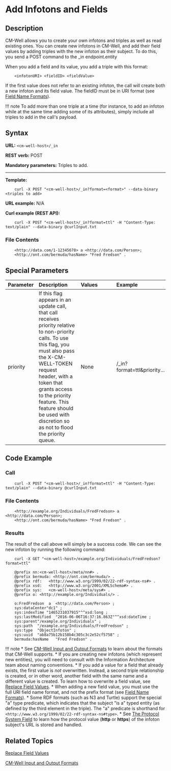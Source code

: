 # Add Infotons and Fields

## Description

CM-Well allows you to create your own infotons and triples as well as read existing ones. You can create new infotons in CM-Well, and add their field values by adding triples with the new infoton as their subject. To do this, you send a POST command to the _in endpoint.entity

When you add a field and its value, you add a triple with this format:

```
    <infotonURI> <fieldID> <fieldValue>
```

If the first value does not refer to an existing infoton, the call will create both a new infoton and its field value. The fieldID must be in URI format (see [Field Name Formats](../../APIReference/UsageTopics/API.FieldNameFormats.md)).

!!! note
	To add more than one triple at a time (for instance, to add an infoton while at the same time adding some of its attributes), simply include all triples to add in the call's payload.

## Syntax

**URL:** ```<cm-well-host>/_in```

**REST verb:** POST

**Mandatory parameters:** Triples to add.

----------

**Template:**

```
    curl -X POST "<cm-well-host>/_in?format=<format>" --data-binary <triples to add>
```

**URL example:** N/A

**Curl example (REST API):**

```
    curl -X POST "<cm-well-host>/_in?format=ttl" -H "Content-Type: text/plain" --data-binary @curlInput.txt
```

### File Contents

```
    <http://data.com/1-12345678> a <http://data.com/Person>; 
    <http://ont.com/bermuda/hasName> "Fred Fredson" .
```

## Special Parameters

Parameter | Description&nbsp;&nbsp;&nbsp;&nbsp;&nbsp;&nbsp; | Values&nbsp;&nbsp;&nbsp;&nbsp;&nbsp;&nbsp;&nbsp;&nbsp;&nbsp;&nbsp; | Example
:----------|:-------------|:--------|:---------
priority | If this flag appears in an update call, that call receives priority relative to non-priority calls. To use this flag, you must also pass the X-CM-WELL-TOKEN request header, with a token that grants access to the priority feature. This feature should be used with discretion so as not to flood the priority queue. | None | <cm-well-host>/_in?format=ttl&priority...

## Code Example

### Call

```
    curl -X POST "<cm-well-host>/_in?format=ttl" -H "Content-Type: text/plain" --data-binary @curlInput.txt
```

### File Contents

```
    <http://example.org/Individuals/FredFredson> a <http://data.com/Person>; 
    <http://ont.com/bermuda/hasName> "Fred Fredson" .
```

### Results

The result of the call above will simply be a success code. We can see the new infoton by running the following command:

```
    curl -X GET "<cm-well-host>/example.org/Individuals/FredFredson?format=ttl"
    
    @prefix nn:<cm-well-host>/meta/nn#> .
    @prefix bermuda: <http://ont.com/bermuda/> .
    @prefix rdf:   <http://www.w3.org/1999/02/22-rdf-syntax-ns#> .
    @prefix xsd:   <http://www.w3.org/2001/XMLSchema#> .
    @prefix sys:   <cm-well-host>/meta/sys#> .
    @prefix o: <http://example.org/Individuals/> .
    
    o:FredFredson  a  <http://data.com/Person> ;
    sys:dataCenter"dc1" ;
    sys:indexTime "1465231037915"^^xsd:long ;
    sys:lastModified  "2016-06-06T16:37:16.863Z"^^xsd:dateTime ;
    sys:parent"/example.org/Individuals" ;
    sys:path  "/example.org/Individuals/FredFredson" ;
    sys:type  "ObjectInfoton" ;
    sys:uuid  "ab8a75b12b158b4c305c3c2e52cf5758" ;
    bermuda:hasName   "Fred Fredson" .    
```

!!! note
	* See [CM-Well Input and Output Formats](../../APIReference/UsageTopics/API.InputAndOutputFormats.md) to learn about the formats that CM-Well supports.
	* If you are creating new infotons (which represent new entities), you will need to consult with the Information Architecture team about naming conventions. 
	* If you add a value for a field that already exists, the first value is *not* overwritten. Instead, a second triple relationship is created, or in other word, another field with the same name and a different value is created. To learn how to overwrite a field value, see [Replace Field Values](API.Update.ReplaceFieldValues.md).
	* When adding a new field value, you must use the full URI field name format, and not the prefix format (see [Field Name Formats](../../APIReference/UsageTopics/API.FieldNameFormats.md)).
	* Some RDF formats (such as N3 and Turtle) support the special "a" type predicate, which indicates that the subject "is a" typed entity (as defined by the third element in the triple). The "a" predicate is shorthand for `<http://www.w3.org/1999/02/22-rdf-syntax-ns#type>`.
	* See [The Protocol System Field](../UsageTopics/API.ProtocolSystemField.md) to learn how the protocol value (**http** or **https**) of the infoton subject's URL is stored and handled.

## Related Topics

[Replace Field Values](API.Update.ReplaceFieldValues.md)

[CM-Well Input and Output Formats](../../APIReference/UsageTopics/API.InputAndOutputFormats.md)


